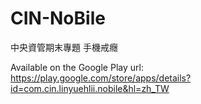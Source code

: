 # CIN-NoBile
中央資管期末專題 手機戒癮

Available on the Google Play
url: https://play.google.com/store/apps/details?id=com.cin.linyuehlii.nobile&hl=zh_TW
